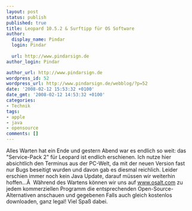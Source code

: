 ```yaml
---
layout: post
status: publish
published: true
title: Leopard 10.5.2 & Surftipp für OS Software
author:
  display_name: Pindar
  login: Pindar
  
  url: http://www.pindarsign.de
author_login: Pindar

author_url: http://www.pindarsign.de
wordpress_id: 52
wordpress_url: http://www.pindarsign.de/webblog/?p=52
date: '2008-02-12 15:53:32 +0100'
date_gmt: '2008-02-12 14:53:32 +0100'
categories:
- Technik
tags:
- apple
- java
- opensource
comments: []
---
```

<p>Alles Warten hat ein Ende und gestern Abend war es endlich so weit: das "Service-Pack 2" für Leopard ist endlich erschienen. Ich nutze hier absichtlich den Terminus aus der PC-Welt, da mit der neuen Version fast nur Bugs beseitigt wurden und davon gab es diesmal reichlich. Leider erschien immer noch kein Java Update, darauf müssen wir weiterhin hoffen...&Acirc;&nbsp; Während des Wartens können wir uns auf <a href="http://www.osalt.com" target="_blank">www.osalt.com</a> zu jedem kommerziellen Programm die entsprechenden Open-Source-Alternativen anschauen und gegebenen Falls auch gleich kostenlos downloaden, ganz legal! Viel Spaß dabei.</p>
